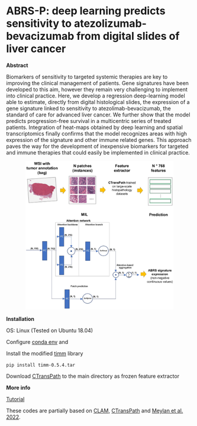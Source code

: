 # ABRS-P: deep learning predicts sensitivity to atezolizumab-bevacizumab from digital slides of liver cancer

**Abstract**

Biomarkers of sensitivity to targeted systemic therapies are key to improving the clinical management of patients. Gene signatures have been developed to this aim, however they remain very challenging to implement into clinical practice. Here, we develop a regression deep-learning model able to estimate, directly from digital histological slides, the expression of a gene signature linked to sensitivity to atezolimab-bevacizumab, the standard of care for advanced liver cancer. We further show that the model predicts progression-free survival in a multicentric series of treated patients. Integration of heat-maps obtained by deep learning and spatial transcriptomics finally confirms that the model recognizes areas with high expression of the signature and other immune related genes. This approach paves the way for the development of inexpensive biomarkers for targeted and immune therapies that could easily be implemented in clinical practice. 

<p align="center">
  <img src="docs/workflow.png" width="400px" align="below" />
</p>

**Installation**

OS: Linux (Tested on Ubuntu 18.04) 

Configure [conda env](docs/ABRS-P.yml) and 

Install the modified [timm](https://drive.google.com/file/d/1JV7aj9rKqGedXY1TdDfi3dP07022hcgZ/view?usp=sharing) library
```bash
pip install timm-0.5.4.tar
```

Download [CTransPath](https://drive.google.com/file/d/1DoDx_70_TLj98gTf6YTXnu4tFhsFocDX/view?usp=sharing) to the main directory as frozen feature extractor


**More info**

[Tutorial](docs/tutorial.md)


These codes are partially based on [CLAM](https://github.com/mahmoodlab/CLAM), [CTransPath](https://github.com/Xiyue-Wang/TransPath) and [Meylan et al. 2022](https://github.com/maximemeylan/Meylan_et_al_2022).

